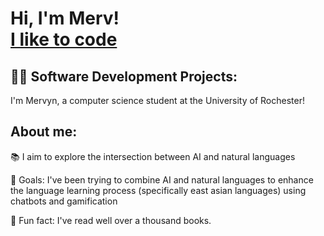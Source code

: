 <h1>Hi, I'm Merv! <br/><a href="https://github.com/joshmadakor1">I like to code</a>

<h2>👨‍💻 Software Development Projects:</h2>

I'm Mervyn, a computer science student at the University of Rochester!

<h2>About me:</h2>

📚 I aim to explore the intersection between AI and natural languages 

🎯 Goals: I've been trying to combine AI and natural languages to enhance the language learning process (specifically east asian languages) using chatbots and gamification 

🎲 Fun fact: I've read well over a thousand books.

